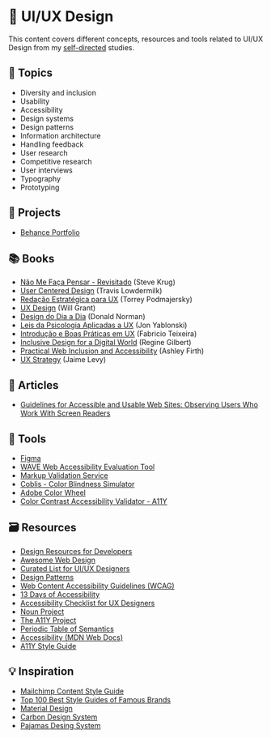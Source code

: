 # 👥 UI/UX Design

This content covers different concepts, resources and tools related to UI/UX Design from my [self-directed](https://github.com/DanielBrito/self-learning) studies.

## 📑 Topics

- Diversity and inclusion
- Usability
- Accessibility
- Design systems
- Design patterns
- Information architecture
- Handling feedback
- User research
- Competitive research
- User interviews
- Typography
- Prototyping

## 🚀 Projects

- [Behance Portfolio](https://www.behance.net/danielhbrito)

## 📚 Books

- [Não Me Faça Pensar - Revisitado](https://www.amazon.com.br/N%C3%A3o-fa%C3%A7a-pensar-Steve-Krug/dp/8576088509) (Steve Krug)
- [User Centered Design](https://www.amazon.com/User-Centered-Design-Developers-User-Friendly-Applications/dp/1449359809) (Travis Lowdermilk)
- [Redação Estratégica para UX](https://www.amazon.com.br/Reda%C3%A7%C3%A3o-Estrat%C3%A9gica-Para-Engajamento-Convers%C3%A3o/dp/8575228129) (Torrey Podmajersky)
- [UX Design](https://www.amazon.com.br/Ux-Design-Definitivo-Melhores-Pr%C3%A1ticas/dp/8575227769) (Will Grant)
- [Design do Dia a Dia](https://www.amazon.com.br/Design-do-Dia/dp/8532520839) (Donald Norman)
- [Leis da Psicologia Aplicadas a UX](https://www.amazon.com.br/Leis-Psicologia-Aplicadas-UX-Projetar/dp/6586057256) (Jon Yablonski)
- [Introdução e Boas Práticas em UX](https://www.amazon.com.br/Introdu%C3%A7%C3%A3o-Boas-Pr%C3%A1ticas-Ux-Design/dp/8566250486) (Fabricio Teixeira)
- [Inclusive Design for a Digital World](https://www.amazon.com.br/gp/product/148425015X) (Regine Gilbert)
- [Practical Web Inclusion and Accessibility](https://www.amazon.com.br/Practical-Web-Inclusion-Accessibility-Comprehensive/dp/1484254511) (Ashley Firth)
- [UX Strategy](https://www.amazon.com.br/UX-Strategy-Techniques-Innovative-Solutions/dp/1492052434) (Jaime Levy)

## 📄 Articles

- [Guidelines for Accessible and Usable Web Sites: Observing Users Who Work With Screen Readers](https://redish.net/wp-content/uploads/Theorfanos_Redish_InteractionsPaperAuthorsVer.pdf)

## 🧰 Tools

- [Figma](https://www.figma.com)
- [WAVE Web Accessibility Evaluation Tool](https://wave.webaim.org/)
- [Markup Validation Service](https://validator.w3.org/)
- [Coblis - Color Blindness Simulator](https://www.color-blindness.com/coblis-color-blindness-simulator/)
- [Adobe Color Wheel](https://color.adobe.com/create/color-wheel/)
- [Color Contrast Accessibility Validator - A11Y](https://color.a11y.com/)

## :card_file_box: Resources

- [Design Resources for Developers](https://github.com/bradtraversy/design-resources-for-developers)
- [Awesome Web Design](https://github.com/nicolesaidy/awesome-web-design)
- [Curated List for UI/UX Designers](https://github.com/gregjw/ui-ux)
- [Design Patterns](http://ui-patterns.com/patterns)
- [Web Content Accessibility Guidelines (WCAG)](https://www.w3.org/WAI/standards-guidelines/wcag/)
- [13 Days of Accessibility](http://a11ycalendar.kaseybon.com/)
- [Accessibility Checklist for UX Designers](https://treehouse-project-downloads.s3.amazonaws.com/Accessibility-for-UX-Designers/UxDesigner_Checklist_Interactive2.pdf)
- [Noun Project](https://thenounproject.com/)
- [The A11Y Project](https://www.a11yproject.com/)
- [Periodic Table of Semantics](https://gerardkcohen.github.io/periodic-table-of-semantics.html)
- [Accessibility (MDN Web Docs)](https://developer.mozilla.org/en-US/docs/Web/Accessibility)
- [A11Y Style Guide](https://a11y-style-guide.com/style-guide/)

## 💡 Inspiration

- [Mailchimp Content Style Guide](https://styleguide.mailchimp.com/)
- [Top 100 Best Style Guides of Famous Brands](https://www.ebaqdesign.com/blog/style-guides)
- [Material Design](https://material.io/)
- [Carbon Design System](https://www.carbondesignsystem.com/)
- [Pajamas Desing System](https://design.gitlab.com/)

